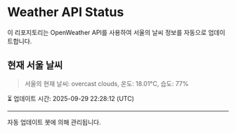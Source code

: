 
# Weather API Status

이 리포지토리는 OpenWeather API를 사용하여 서울의 날씨 정보를 자동으로 업데이트합니다.

## 현재 서울 날씨
> 서울의 현재 날씨: overcast clouds, 온도: 18.01°C, 습도: 77%

⏳ 업데이트 시간: 2025-09-29 22:28:12 (UTC)

---
자동 업데이트 봇에 의해 관리됩니다.
